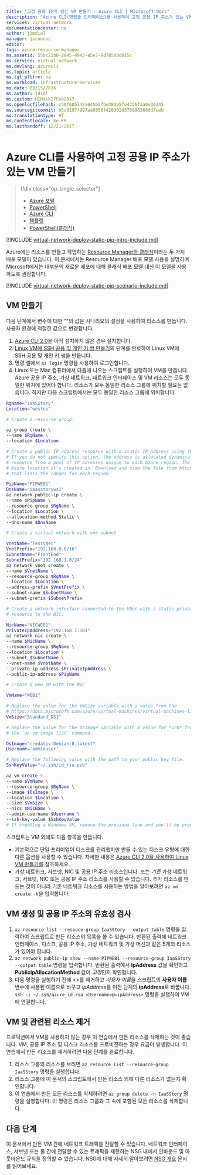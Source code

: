 ```yaml
---
title: "고정 공용 IP가 있는 VM 만들기 - Azure CLI | Microsoft Docs"
description: "Azure CLI(명령줄 인터페이스)를 사용하여 고정 공용 IP 주소가 있는 VM을 만드는 방법에 대해 알아봅니다."
services: virtual-network
documentationcenter: na
author: jimdial
manager: jeconnoc
editor: 
tags: azure-resource-manager
ms.assetid: 55bc21b0-2a45-4943-a5e7-8d785d0d015c
ms.service: virtual-network
ms.devlang: azurecli
ms.topic: article
ms.tgt_pltfrm: na
ms.workload: infrastructure-services
ms.date: 03/15/2016
ms.author: jdial
ms.custom: H1Hack27Feb2017
ms.openlocfilehash: c50f685745a645b5fbe383a5fe4726faa0e36345
ms.sourcegitcommit: b5c6197f997aa6858f420302d375896360dd7ceb
ms.translationtype: HT
ms.contentlocale: ko-KR
ms.lasthandoff: 12/21/2017
---
```

# <a name="create-a-vm-with-a-static-public-ip-address-using-the-azure-cli"></a>Azure CLI를 사용하여 고정 공용 IP 주소가 있는 VM 만들기

> [!div class="op_single_selector"]
> * [Azure 포털](virtual-network-deploy-static-pip-arm-portal.md)
> * [PowerShell](virtual-network-deploy-static-pip-arm-ps.md)
> * [Azure CLI](virtual-network-deploy-static-pip-arm-cli.md)
> * [템플릿](virtual-network-deploy-static-pip-arm-template.md)
> * [PowerShell(클래식)](virtual-networks-reserved-public-ip.md)

[!INCLUDE [virtual-network-deploy-static-pip-intro-include.md](../../includes/virtual-network-deploy-static-pip-intro-include.md)]

Azure에는 리소스를 만들고 작업하는 [Resource Manager와 클래식](../resource-manager-deployment-model.md?toc=%2fazure%2fvirtual-network%2ftoc.json)이라는 두 가지 배포 모델이 있습니다. 이 문서에서는 Resource Manager 배포 모델 사용을 설명하며 Microsoft에서는 대부분의 새로운 배포에 대해 클래식 배포 모델 대신 이 모델을 사용하도록 권장합니다.

[!INCLUDE [virtual-network-deploy-static-pip-scenario-include.md](../../includes/virtual-network-deploy-static-pip-scenario-include.md)]

## <a name = "create"></a>VM 만들기

다음 단계에서 변수에 대한 ""의 값은 시나리오의 설정을 사용하여 리소스를 만듭니다. 사용자 환경에 적절한 값으로 변경합니다.

1. [Azure CLI 2.0](/cli/azure/install-az-cli2)을 아직 설치하지 않은 경우 설치합니다.
2. [Linux VM에 SSH 공용 및 개인 키 쌍 만들기](../virtual-machines/linux/mac-create-ssh-keys.md?toc=%2fazure%2fvirtual-network%2ftoc.json)의 단계를 완료하여 Linux VM에 SSH 공용 및 개인 키 쌍을 만듭니다.
3. 명령 셸에서 `az login` 명령을 사용하여 로그인합니다.
4. Linux 또는 Mac 컴퓨터에서 다음에 나오는 스크립트를 실행하여 VM을 만듭니다. Azure 공용 IP 주소, 가상 네트워크, 네트워크 인터페이스 및 VM 리소스는 모두 동일한 위치에 있어야 합니다. 리소스가 모두 동일한 리소스 그룹에 위치할 필요는 없습니다. 하지만 다음 스크립트에서는 모두 동일한 리소스 그룹에 위치합니다.

```bash
RgName="IaaSStory"
Location="westus"

# Create a resource group.

az group create \
--name $RgName \
--location $Location

# Create a public IP address resource with a static IP address using the --allocation-method Static option.
# If you do not specify this option, the address is allocated dynamically. The address is assigned to the
# resource from a pool of IP adresses unique to each Azure region. The DnsName must be unique within the
# Azure location it's created in. Download and view the file from https://www.microsoft.com/en-us/download/details.aspx?id=41653#
# that lists the ranges for each region.

PipName="PIPWEB1"
DnsName="iaasstoryws1"
az network public-ip create \
--name $PipName \
--resource-group $RgName \
--location $Location \
--allocation-method Static \
--dns-name $DnsName

# Create a virtual network with one subnet

VnetName="TestVNet"
VnetPrefix="192.168.0.0/16"
SubnetName="FrontEnd"
SubnetPrefix="192.168.1.0/24"
az network vnet create \
--name $VnetName \
--resource-group $RgName \
--location $Location \
--address-prefix $VnetPrefix \
--subnet-name $SubnetName \
--subnet-prefix $SubnetPrefix

# Create a network interface connected to the VNet with a static private IP address and associate the public IP address
# resource to the NIC.

NicName="NICWEB1"
PrivateIpAddress="192.168.1.101"
az network nic create \
--name $NicName \
--resource-group $RgName \
--location $Location \
--subnet $SubnetName \
--vnet-name $VnetName \
--private-ip-address $PrivateIpAddress \
--public-ip-address $PipName

# Create a new VM with the NIC

VmName="WEB1"

# Replace the value for the VmSize variable with a value from the
# https://docs.microsoft.com/azure/virtual-machines/virtual-machines-linux-sizes article.
VmSize="Standard_DS1"

# Replace the value for the OsImage variable with a value for *urn* from the output returned by entering
# the `az vm image list` command. 

OsImage="credativ:Debian:8:latest"
Username='adminuser'

# Replace the following value with the path to your public key file.
SshKeyValue="~/.ssh/id_rsa.pub"

az vm create \
--name $VmName \
--resource-group $RgName \
--image $OsImage \
--location $Location \
--size $VmSize \
--nics $NicName \
--admin-username $Username \
--ssh-key-value $SshKeyValue
# If creating a Windows VM, remove the previous line and you'll be prompted for the password you want to configure for the VM.
```

스크립트는 VM 외에도 다음 항목을 만듭니다.
- 기본적으로 단일 프리미엄이 디스크를 관리했지만 만들 수 있는 디스크 유형에 대한 다른 옵션을 사용할 수 있습니다. 자세한 내용은 [Azure CLI 2.0을 사용하여 Linux VM 만들기](../virtual-machines/linux/quick-create-cli.md?toc=%2fazure%2fvirtual-network%2ftoc.json)를 참조하세요.
- 가상 네트워크, 서브넷, NIC 및 공용 IP 주소 리소스입니다. 또는 *기존* 가상 네트워크, 서브넷, NIC 또는 공용 IP 주소 리소스를 사용할 수 있습니다. 추가 리소스를 만드는 것이 아니라 기존 네트워크 리소스를 사용하는 방법을 알아보려면 `az vm create -h`을 입력합니다.

## <a name = "validate"></a>VM 생성 및 공용 IP 주소의 유효성 검사

1. `az resource list --resouce-group IaaSStory --output table` 명령을 입력하여 스크립트로 만든 리소스의 목록을 볼 수 있습니다. 반환된 출력에 네트워크 인터페이스, 디스크, 공용 IP 주소, 가상 네트워크 및 가상 머신과 같은 5개의 리소스가 있어야 합니다.
2. `az network public-ip show --name PIPWEB1 --resource-group IaaSStory --output table` 명령을 입력합니다. 반환된 출력에서 **IpAddress** 값을 확인하고 **PublicIpAllocationMethod** 값이 *고정*인지 확인합니다.
3. 다음 명령을 실행하기 전에 <>를 제거하고 *사용자 이름*을 스크립트의 **사용자 이름** 변수에 사용된 이름으로 바꾸고 *ipAddress*를 이전 단계의 **ipAddress**로 바꿉니다. `ssh -i ~/.ssh/azure_id_rsa <Username>@<ipAddress>` 명령을 실행하여 VM에 연결합니다. 

## <a name= "clean-up"></a>VM 및 관련된 리소스 제거

프로덕션에서 VM을 사용하지 않는 경우 이 연습에서 만든 리소스를 삭제하는 것이 좋습니다. VM, 공용 IP 주소 및 디스크 리소스를 프로비전하는 경우 요금이 발생합니다. 이 연습에서 만든 리소스를 제거하려면 다음 단계를 완료합니다.

1. 리소스 그룹의 리소스를 보려면 `az resource list --resource-group IaaSStory` 명령을 실행합니다.
2. 리소스 그룹에 이 문서의 스크립트에서 만든 리소스 외에 다른 리소스가 없는지 확인합니다. 
3. 이 연습에서 만든 모든 리소스를 삭제하려면 `az group delete -n IaaSStory` 명령을 실행합니다. 이 명령은 리소스 그룹과 그 속에 포함된 모든 리소스를 삭제합니다.

## <a name="next-steps"></a>다음 단계

이 문서에서 만든 VM 간에 네트워크 트래픽을 전달할 수 있습니다. 네트워크 인터페이스, 서브넷 또는 둘 간에 전달할 수 있는 트래픽을 제한하는 NSG 내에서 인바운드 및 아웃바운드 규칙을 정의할 수 있습니다. NSG에 대해 자세히 알아보려면 [NSG 개요](virtual-networks-nsg.md) 문서를 읽어보세요.